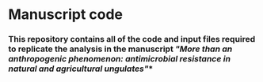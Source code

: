# Manuscript code

### This repository contains all of the code and input files required to replicate the analysis in the manuscript *"More than an anthropogenic phenomenon: antimicrobial resistance in natural and agricultural ungulates"**



